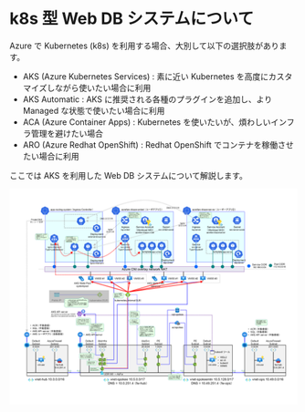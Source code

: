 # k8s 型 Web DB システムについて

Azure で Kubernetes (k8s) を利用する場合、大別して以下の選択肢があります。

- AKS (Azure Kubernetes Services) : 素に近い Kubernetes を高度にカスタマイズしながら使いたい場合に利用
- AKS Automatic : AKS に推奨される各種のプラグインを追加し、より Managed な状態で使いたい場合に利用
- ACA (Azure Container Apps) : Kubernetes を使いたいが、煩わしいインフラ管理を避けたい場合
- ARO (Azure Redhat OpenShift) : Redhat OpenShift でコンテナを稼働させたい場合に利用

ここでは AKS を利用した Web DB システムについて解説します。

![picture 1](./images/AKS_ReferenceArchitecture.png)  
